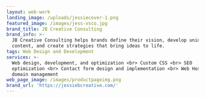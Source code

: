 ```yaml
---
layout: web-work
landing_image: /uploads/jessiecover-1.png
featured_image: /images/jess-vsco.jpg
brand_title: JB Creative Consulting
brand_info: >-
  JB Creative Consulting helps brands define their vision, develop unique
  content, and create strategies that bring ideas to life.
tags: Web Design and Development
services: >-
  Web design, development, and optimization <br> Custom CSS <br> SEO
  optimization <br> Contact form design and implementation <br> Web Hosting and
  domain management
web_page_image: /images/productpageimg.png
brand_url: 'https://jessiebcreative.com/'
---
```



